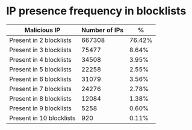 # IP presence frequency in blocklists
| Malicious IP | Number of IPs | % |
|----|----|----|
| Present in 2 blocklists | 667308 | 76.42% |
| Present in 3 blocklists | 75477 | 8.64% |
| Present in 4 blocklists | 34508 | 3.95% |
| Present in 5 blocklists | 22258 | 2.55% |
| Present in 6 blocklists | 31079 | 3.56% |
| Present in 7 blocklists | 24276 | 2.78% |
| Present in 8 blocklists | 12084 | 1.38% |
| Present in 9 blocklists | 5258 | 0.60% |
| Present in 10 blocklists | 920 | 0.11% |
